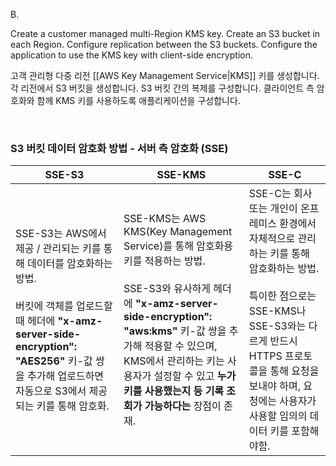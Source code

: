 B.

Create a customer managed multi-Region KMS key. Create an S3 bucket in each Region. Configure replication between the S3 buckets. Configure the application to use the KMS key with client-side encryption.

고객 관리형 다중 리전 [[AWS Key Management Service|KMS]] 키를 생성합니다. 각 리전에서 S3 버킷을 생성합니다. S3 버킷 간의 복제를 구성합니다. 클라이언트 측 암호화와 함께 KMS 키를 사용하도록 애플리케이션을 구성합니다.

​
### **S3 버킷 데이터 암호화 방법 - 서버 측 암호화 (SSE)**

| **SSE-S3**                                                                                                                                                     | **SSE-KMS**                                                                                                                                                                                                                  | **SSE-C**                                                                                                                                                   |
| -------------------------------------------------------------------------------------------------------------------------------------------------------------- | ---------------------------------------------------------------------------------------------------------------------------------------------------------------------------------------------------------------------------- | ----------------------------------------------------------------------------------------------------------------------------------------------------------- |
| SSE-S3는 AWS에서 제공 / 관리되는 키를 통해 데이터를 암호화하는 방법.<br><br>버킷에 객체를 업로드할 때 헤더에 **"x-amz-server-side-encryption": "AES256"** 키-값 쌍을 추가해 업로드하면 자동으로 S3에서 제공되는 키를 통해 암호화. | SSE-KMS는 AWS KMS(Key Management Service)를 통해 암호화용 키를 적용하는 방법.<br><br>SSE-S3와 유사하게 헤더에 **"x-amz-server-side-encryption": "aws:kms"** 키-값 쌍을 추가해 적용할 수 있으며, KMS에서 관리하는 키는 사용자가 설정할 수 있고 **누가 키를 사용했는지 등 기록 조회가 가능하다는** 장점이 존재. | SSE-C는 회사 또는 개인이 온프레미스 환경에서 자체적으로 관리하는 키를 통해 암호화하는 방법.<br><br>특이한 점으로는 SSE-KMS나 SSE-S3와는 다르게 반드시 HTTPS 프로토콜을 통해 요청을 보내야 하며, 요청에는 사용자가 사용할 임의의 데이터 키를 포함해야함. |
